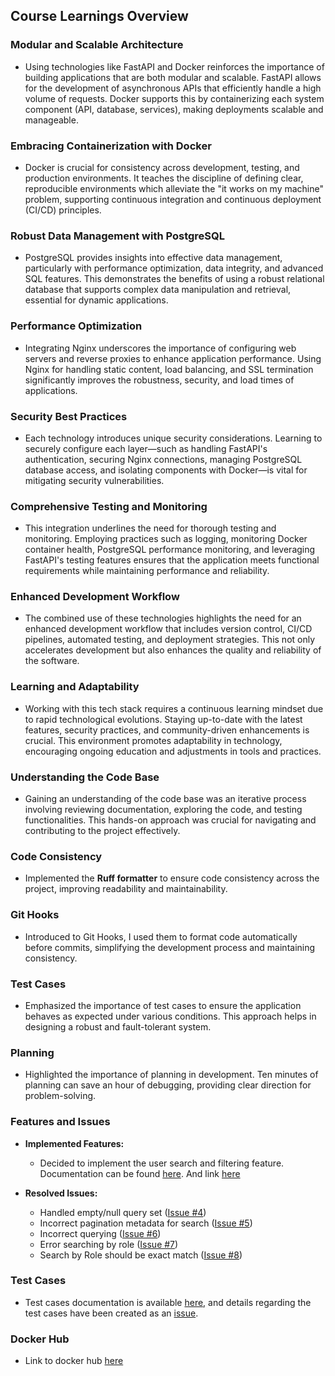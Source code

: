 ## Course Learnings Overview

### Modular and Scalable Architecture
- Using technologies like FastAPI and Docker reinforces the importance of building applications that are both modular and scalable. FastAPI allows for the development of asynchronous APIs that efficiently handle a high volume of requests. Docker supports this by containerizing each system component (API, database, services), making deployments scalable and manageable.

### Embracing Containerization with Docker
- Docker is crucial for consistency across development, testing, and production environments. It teaches the discipline of defining clear, reproducible environments which alleviate the "it works on my machine" problem, supporting continuous integration and continuous deployment (CI/CD) principles.

### Robust Data Management with PostgreSQL
- PostgreSQL provides insights into effective data management, particularly with performance optimization, data integrity, and advanced SQL features. This demonstrates the benefits of using a robust relational database that supports complex data manipulation and retrieval, essential for dynamic applications.

### Performance Optimization
- Integrating Nginx underscores the importance of configuring web servers and reverse proxies to enhance application performance. Using Nginx for handling static content, load balancing, and SSL termination significantly improves the robustness, security, and load times of applications.

### Security Best Practices
- Each technology introduces unique security considerations. Learning to securely configure each layer—such as handling FastAPI's authentication, securing Nginx connections, managing PostgreSQL database access, and isolating components with Docker—is vital for mitigating security vulnerabilities.

### Comprehensive Testing and Monitoring
- This integration underlines the need for thorough testing and monitoring. Employing practices such as logging, monitoring Docker container health, PostgreSQL performance monitoring, and leveraging FastAPI's testing features ensures that the application meets functional requirements while maintaining performance and reliability.

### Enhanced Development Workflow
- The combined use of these technologies highlights the need for an enhanced development workflow that includes version control, CI/CD pipelines, automated testing, and deployment strategies. This not only accelerates development but also enhances the quality and reliability of the software.

### Learning and Adaptability
- Working with this tech stack requires a continuous learning mindset due to rapid technological evolutions. Staying up-to-date with the latest features, security practices, and community-driven enhancements is crucial. This environment promotes adaptability in technology, encouraging ongoing education and adjustments in tools and practices.

### Understanding the Code Base
- Gaining an understanding of the code base was an iterative process involving reviewing documentation, exploring the code, and testing functionalities. This hands-on approach was crucial for navigating and contributing to the project effectively.

### Code Consistency
- Implemented the **Ruff formatter** to ensure code consistency across the project, improving readability and maintainability.

### Git Hooks
- Introduced to Git Hooks, I used them to format code automatically before commits, simplifying the development process and maintaining consistency.

### Test Cases
- Emphasized the importance of test cases to ensure the application behaves as expected under various conditions. This approach helps in designing a robust and fault-tolerant system.

### Planning
- Highlighted the importance of planning in development. Ten minutes of planning can save an hour of debugging, providing clear direction for problem-solving.

### Features and Issues
- **Implemented Features:**
  - Decided to implement the user search and filtering feature. Documentation can be found [here](https://github.com/ParthPatel101019/user_management/blob/main/search.md). And link [here](https://github.com/ParthPatel101019/user_management/pull/12)

- **Resolved Issues:**
  - Handled empty/null query set ([Issue #4](https://github.com/ParthPatel101019/user_management/issues/4))
  - Incorrect pagination metadata for search ([Issue #5](https://github.com/ParthPatel101019/user_management/issues/5))
  - Incorrect querying ([Issue #6](https://github.com/ParthPatel101019/user_management/issues/6))
  - Error searching by role ([Issue #7](https://github.com/ParthPatel101019/user_management/issues/7))
  - Search by Role should be exact match ([Issue #8](https://github.com/ParthPatel101019/user_management/issues/8))

### Test Cases
- Test cases documentation is available [here](https://github.com/ParthPatel101019/user_management/blob/main/tests/test_services/test_search.py), and details regarding the test cases have been created as an [issue](https://github.com/ParthPatel101019/user_management/issues/10).

### Docker Hub
- Link to docker hub [here](https://hub.docker.com/repository/docker/parthpatel101019/user_management/general)
